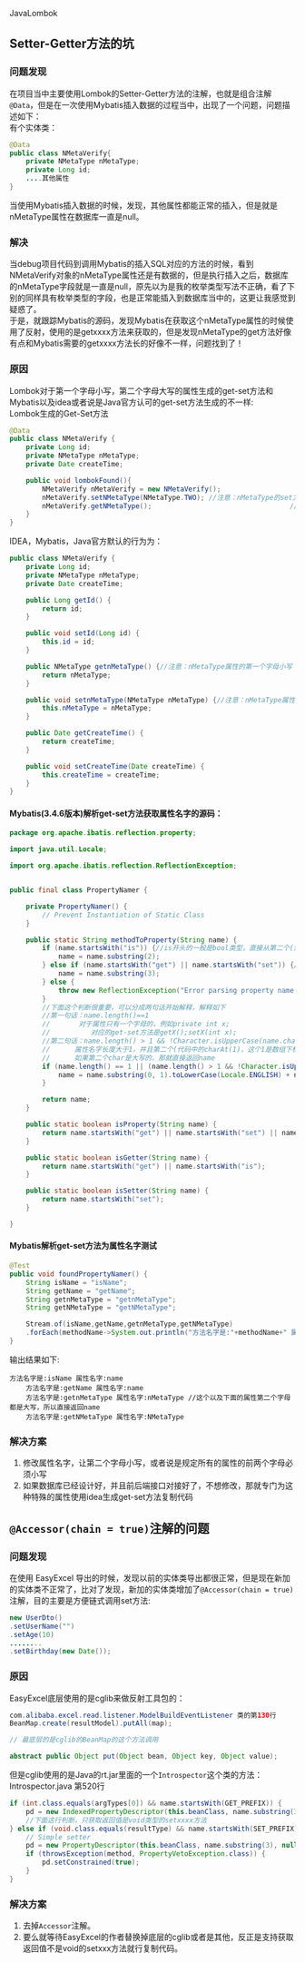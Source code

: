 JavaLombok
<a name="sV3bx"></a>
## Setter-Getter方法的坑
<a name="nPuHw"></a>
### 问题发现
在项目当中主要使用Lombok的Setter-Getter方法的注解，也就是组合注解`@Data`，但是在一次使用Mybatis插入数据的过程当中，出现了一个问题，问题描述如下：<br />有个实体类：
```java
@Data
public class NMetaVerify{
    private NMetaType nMetaType;
    private Long id;
    ....其他属性
}
```
当使用Mybatis插入数据的时候，发现，其他属性都能正常的插入，但是就是nMetaType属性在数据库一直是null。
<a name="sJX2g"></a>
### 解决
当debug项目代码到调用Mybatis的插入SQL对应的方法的时候，看到NMetaVerify对象的nMetaType属性还是有数据的，但是执行插入之后，数据库的nMetaType字段就是一直是null，原先以为是我的枚举类型写法不正确，看了下别的同样具有枚举类型的字段，也是正常能插入到数据库当中的，这更让我感觉到疑惑了。<br />于是，就跟踪Mybatis的源码，发现Mybatis在获取这个nMetaType属性的时候使用了反射，使用的是getxxxx方法来获取的，但是发现nMetaType的get方法好像有点和Mybatis需要的getxxxx方法长的好像不一样，问题找到了！
<a name="wojZh"></a>
### 原因
Lombok对于第一个字母小写，第二个字母大写的属性生成的get-set方法和Mybatis以及idea或者说是Java官方认可的get-set方法生成的不一样:<br />Lombok生成的Get-Set方法
```java
@Data
public class NMetaVerify {
    private Long id;
    private NMetaType nMetaType;
    private Date createTime;

    public void lombokFound(){
        NMetaVerify nMetaVerify = new NMetaVerify();
        nMetaVerify.setNMetaType(NMetaType.TWO); //注意：nMetaType的set方法为setNMetaType，第一个n字母大写了，
        nMetaVerify.getNMetaType();                                  //getxxxx方法也是大写
    }
}
```
IDEA，Mybatis，Java官方默认的行为为：
```java
public class NMetaVerify {
    private Long id;
    private NMetaType nMetaType;
    private Date createTime;

    public Long getId() {
        return id;
    }

    public void setId(Long id) {
        this.id = id;
    }

    public NMetaType getnMetaType() {//注意：nMetaType属性的第一个字母小写
        return nMetaType;
    }

    public void setnMetaType(NMetaType nMetaType) {//注意：nMetaType属性的第一个字母小写
        this.nMetaType = nMetaType;
    }

    public Date getCreateTime() {
        return createTime;
    }

    public void setCreateTime(Date createTime) {
        this.createTime = createTime;
    }
}
```
<a name="dhruo"></a>
#### Mybatis(3.4.6版本)解析get-set方法获取属性名字的源码：
```java
package org.apache.ibatis.reflection.property;

import java.util.Locale;

import org.apache.ibatis.reflection.ReflectionException;


public final class PropertyNamer {

    private PropertyNamer() {
        // Prevent Instantiation of Static Class
    }

    public static String methodToProperty(String name) {
        if (name.startsWith("is")) {//is开头的一般是bool类型，直接从第二个(索引)开始截取(简单粗暴)
            name = name.substring(2);
        } else if (name.startsWith("get") || name.startsWith("set")) {//set-get的就从第三个(索引)开始截取
            name = name.substring(3);
        } else {
            throw new ReflectionException("Error parsing property name '" + name + "'.  Didn't start with 'is', 'get' or 'set'.");
        }
        //下面这个判断很重要，可以分成两句话开始解释，解释如下
        //第一句话：name.length()==1
        //       对于属性只有一个字母的，例如private int x;
        //          对应的get-set方法是getX();setX(int x);
        //第二句话：name.length() > 1 && !Character.isUpperCase(name.charAt(1)))
        //      属性名字长度大于1，并且第二个(代码中的charAt(1)，这个1是数组下标)字母是小写的
        //      如果第二个char是大写的，那就直接返回name
        if (name.length() == 1 || (name.length() > 1 && !Character.isUpperCase(name.charAt(1)))) {
            name = name.substring(0, 1).toLowerCase(Locale.ENGLISH) + name.substring(1);//让属性名第一个字母小写，然后加上后面的内容
        }

        return name;
    }

    public static boolean isProperty(String name) {
        return name.startsWith("get") || name.startsWith("set") || name.startsWith("is");
    }

    public static boolean isGetter(String name) {
        return name.startsWith("get") || name.startsWith("is");
    }

    public static boolean isSetter(String name) {
        return name.startsWith("set");
    }

}
```
<a name="MxzTF"></a>
#### Mybatis解析get-set方法为属性名字测试
```java
@Test
public void foundPropertyNamer() {
    String isName = "isName";
    String getName = "getName";
    String getnMetaType = "getnMetaType";
    String getNMetaType = "getNMetaType";

    Stream.of(isName,getName,getnMetaType,getNMetaType)
    .forEach(methodName->System.out.println("方法名字是:"+methodName+" 属性名字:"+ PropertyNamer.methodToProperty(methodName)));
}
```
输出结果如下:
```
方法名字是:isName 属性名字:name 
    方法名字是:getName 属性名字:name 
    方法名字是:getnMetaType 属性名字:nMetaType //这个以及下面的属性第二个字母都是大写，所以直接返回name
    方法名字是:getNMetaType 属性名字:NMetaType
```
<a name="g6t0I"></a>
### 解决方案

1. 修改属性名字，让第二个字母小写，或者说是规定所有的属性的前两个字母必须小写
2. 如果数据库已经设计好，并且前后端接口对接好了，不想修改，那就专门为这种特殊的属性使用idea生成get-set方法复制代码
<a name="TSm7y"></a>
## `@Accessor(chain = true)`注解的问题
<a name="z9qOc"></a>
### 问题发现
在使用 EasyExcel 导出的时候，发现以前的实体类导出都很正常，但是现在新加的实体类不正常了，比对了发现，新加的实体类增加了`@Accessor(chain = true)`注解，目的主要是方便链式调用set方法:
```java
new UserDto()
.setUserName("")
.setAge(10)
........
.setBirthday(new Date());
```
<a name="yrKiv"></a>
### 原因
EasyExcel底层使用的是cglib来做反射工具包的：
```java
com.alibaba.excel.read.listener.ModelBuildEventListener 类的第130行
BeanMap.create(resultModel).putAll(map);

// 最底层的是cglib的BeanMap的这个方法调用

abstract public Object put(Object bean, Object key, Object value);
```
但是cglib使用的是Java的rt.jar里面的一个`Introspector`这个类的方法：<br />Introspector.java 第520行
```java
if (int.class.equals(argTypes[0]) && name.startsWith(GET_PREFIX)) {
    pd = new IndexedPropertyDescriptor(this.beanClass, name.substring(3), null, null, method, null);
    //下面这行判断，只获取返回值是void类型的setxxxx方法
} else if (void.class.equals(resultType) && name.startsWith(SET_PREFIX)) {
    // Simple setter
    pd = new PropertyDescriptor(this.beanClass, name.substring(3), null, method);
    if (throwsException(method, PropertyVetoException.class)) {
        pd.setConstrained(true);
    }
}
```
<a name="BuYPS"></a>
### 解决方案

1. 去掉`Accessor`注解。
2. 要么就等待EasyExcel的作者替换掉底层的cglib或者是其他，反正是支持获取返回值不是void的setxxx方法就行复制代码。
